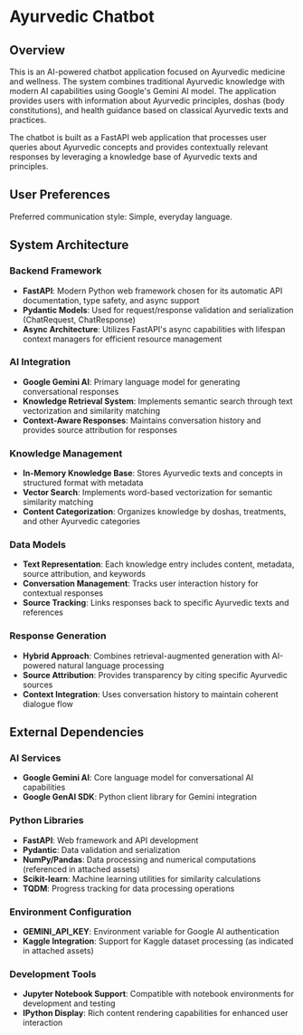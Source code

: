 # Ayurvedic Chatbot

## Overview

This is an AI-powered chatbot application focused on Ayurvedic medicine and wellness. The system combines traditional Ayurvedic knowledge with modern AI capabilities using Google's Gemini AI model. The application provides users with information about Ayurvedic principles, doshas (body constitutions), and health guidance based on classical Ayurvedic texts and practices.

The chatbot is built as a FastAPI web application that processes user queries about Ayurvedic concepts and provides contextually relevant responses by leveraging a knowledge base of Ayurvedic texts and principles.

## User Preferences

Preferred communication style: Simple, everyday language.

## System Architecture

### Backend Framework
- **FastAPI**: Modern Python web framework chosen for its automatic API documentation, type safety, and async support
- **Pydantic Models**: Used for request/response validation and serialization (ChatRequest, ChatResponse)
- **Async Architecture**: Utilizes FastAPI's async capabilities with lifespan context managers for efficient resource management

### AI Integration
- **Google Gemini AI**: Primary language model for generating conversational responses
- **Knowledge Retrieval System**: Implements semantic search through text vectorization and similarity matching
- **Context-Aware Responses**: Maintains conversation history and provides source attribution for responses

### Knowledge Management
- **In-Memory Knowledge Base**: Stores Ayurvedic texts and concepts in structured format with metadata
- **Vector Search**: Implements word-based vectorization for semantic similarity matching
- **Content Categorization**: Organizes knowledge by doshas, treatments, and other Ayurvedic categories

### Data Models
- **Text Representation**: Each knowledge entry includes content, metadata, source attribution, and keywords
- **Conversation Management**: Tracks user interaction history for contextual responses
- **Source Tracking**: Links responses back to specific Ayurvedic texts and references

### Response Generation
- **Hybrid Approach**: Combines retrieval-augmented generation with AI-powered natural language processing
- **Source Attribution**: Provides transparency by citing specific Ayurvedic sources
- **Context Integration**: Uses conversation history to maintain coherent dialogue flow

## External Dependencies

### AI Services
- **Google Gemini AI**: Core language model for conversational AI capabilities
- **Google GenAI SDK**: Python client library for Gemini integration

### Python Libraries
- **FastAPI**: Web framework and API development
- **Pydantic**: Data validation and serialization
- **NumPy/Pandas**: Data processing and numerical computations (referenced in attached assets)
- **Scikit-learn**: Machine learning utilities for similarity calculations
- **TQDM**: Progress tracking for data processing operations

### Environment Configuration
- **GEMINI_API_KEY**: Environment variable for Google AI authentication
- **Kaggle Integration**: Support for Kaggle dataset processing (as indicated in attached assets)

### Development Tools
- **Jupyter Notebook Support**: Compatible with notebook environments for development and testing
- **IPython Display**: Rich content rendering capabilities for enhanced user interaction
